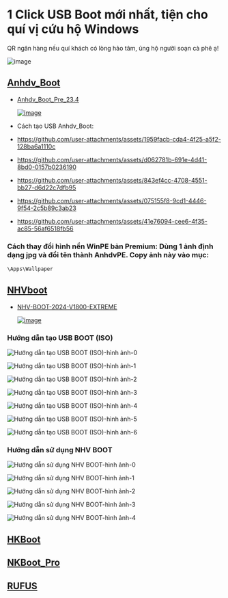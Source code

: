 # 1 Click USB Boot mới nhất, tiện cho quí vị cứu hộ Windows

QR ngân hàng nếu quí khách có lòng hảo tâm, ủng hộ người soạn cà phê ạ!

![image](https://github.com/user-attachments/assets/b9a751b6-0832-4876-a972-aeaec635d792)

## [Anhdv_Boot](https://3w7ng6-my.sharepoint.com/:f:/g/personal/driver_3w7ng6_onmicrosoft_com/EqwzdjLFHnJDu8vEM_9bQe4B7hiPDdIDfARO1Pusb0ZQ1Q?e=4SqYf4)
- [Anhdv_Boot_Pre_23.4](https://3w7ng6-my.sharepoint.com/:f:/g/personal/driver_3w7ng6_onmicrosoft_com/EqwzdjLFHnJDu8vEM_9bQe4B7hiPDdIDfARO1Pusb0ZQ1Q?e=4SqYf4)

  [![image](https://github.com/user-attachments/assets/beb72f5c-299f-44fa-8cbd-0565fe4764a1)](https://3w7ng6-my.sharepoint.com/:f:/g/personal/driver_3w7ng6_onmicrosoft_com/EqwzdjLFHnJDu8vEM_9bQe4B7hiPDdIDfARO1Pusb0ZQ1Q?e=4SqYf4)

- Cách tạo USB Anhdv_Boot:
- https://github.com/user-attachments/assets/1959facb-cda4-4f25-a5f2-128ba6a1110c
- https://github.com/user-attachments/assets/d062781b-691e-4d41-8bd0-0157b0236190
- https://github.com/user-attachments/assets/843ef4cc-4708-4551-bb27-d6d22c7dfb95
- https://github.com/user-attachments/assets/075155f8-9cd1-4446-9f54-2c5b89c3ab23
- https://github.com/user-attachments/assets/41e76094-cee6-4f35-ac85-56af6518fb56

### Cách thay đổi hình nền WinPE bản Premium: Dùng 1 ảnh định dạng jpg và đổi tên thành AnhdvPE. Copy ảnh này vào mục:
```php
\Apps\Wallpaper
```

## [NHVboot](https://3w7ng6-my.sharepoint.com/:f:/g/personal/driver_3w7ng6_onmicrosoft_com/EhBP3wtqPtlOsfqbubnkr4wBuLCnIamWdOtnzyiENiKz_Q?e=7U5jXC)
- [NHV-BOOT-2024-V1800-EXTREME](https://3w7ng6-my.sharepoint.com/:f:/g/personal/driver_3w7ng6_onmicrosoft_com/EhBP3wtqPtlOsfqbubnkr4wBuLCnIamWdOtnzyiENiKz_Q?e=7U5jXC)

  [![image](https://github.com/user-attachments/assets/beb72f5c-299f-44fa-8cbd-0565fe4764a1)](https://3w7ng6-my.sharepoint.com/:f:/g/personal/driver_3w7ng6_onmicrosoft_com/EhBP3wtqPtlOsfqbubnkr4wBuLCnIamWdOtnzyiENiKz_Q?e=7U5jXC)

### Hướng dẫn tạo USB BOOT (ISO)

  ![Hướng dẫn tạo USB BOOT (ISO)-hình ảnh-0](https://github.com/user-attachments/assets/5faf78a0-abc2-438a-840a-cab468e1fb68)

  ![Hướng dẫn tạo USB BOOT (ISO)-hình ảnh-1](https://github.com/user-attachments/assets/79650ece-c676-48fb-8495-87a2d114aed7)

  ![Hướng dẫn tạo USB BOOT (ISO)-hình ảnh-2](https://github.com/user-attachments/assets/66f37e79-0a82-4d5b-a0d3-553a50062aa3)

  ![Hướng dẫn tạo USB BOOT (ISO)-hình ảnh-3](https://github.com/user-attachments/assets/cc9f3e7a-667f-4ebc-a982-f6093c81fde8)

  ![Hướng dẫn tạo USB BOOT (ISO)-hình ảnh-4](https://github.com/user-attachments/assets/47f454a1-b414-41f1-87e4-bbd600a3551a)

  ![Hướng dẫn tạo USB BOOT (ISO)-hình ảnh-5](https://github.com/user-attachments/assets/ad6aa13e-809c-432f-b7c0-bc92e2e81d42)

  ![Hướng dẫn tạo USB BOOT (ISO)-hình ảnh-6](https://github.com/user-attachments/assets/6ae8fdef-5845-4620-aa97-56f2f989aae4)

### Hướng dẫn sử dụng NHV BOOT

  ![Hướng dẫn sử dụng NHV BOOT-hình ảnh-0](https://github.com/user-attachments/assets/0e2fc0cc-409b-4632-b98a-d7299ee15f0f)

  ![Hướng dẫn sử dụng NHV BOOT-hình ảnh-1](https://github.com/user-attachments/assets/9dc37d10-0df7-47f8-bdaa-5a44ffde8b25)

  ![Hướng dẫn sử dụng NHV BOOT-hình ảnh-2](https://github.com/user-attachments/assets/aed923aa-aa85-4022-9570-4911520910ed)

  ![Hướng dẫn sử dụng NHV BOOT-hình ảnh-3](https://github.com/user-attachments/assets/7e524700-176f-4a05-9e2c-cccc1ee8c3ab)

  ![Hướng dẫn sử dụng NHV BOOT-hình ảnh-4](https://github.com/user-attachments/assets/3f86a570-679f-47ce-ad17-f661f72efc23)

## [HKBoot](https://3w7ng6-my.sharepoint.com/:u:/g/personal/driver_3w7ng6_onmicrosoft_com/EbrocT_YSlFBohtEK9SB1k4BQvCNE7QG8NcY7z4ewQJ3VQ?e=sPCd1j)
## [NKBoot_Pro](https://3w7ng6-my.sharepoint.com/:f:/g/personal/driver_3w7ng6_onmicrosoft_com/EkO6nc6sDrhIvqV6ROyRWtoBX6Y1cG6gE0AsoiE8bRd0Kw?e=bvmbd6)
## [RUFUS](https://rufus.ie/vi/)



